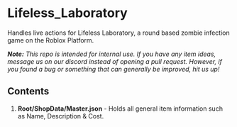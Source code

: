 # Lifeless_Laboratory
Handles live actions for Lifeless Laboratory, a round based zombie infection game 
on the Roblox Platform.

***Note:*** *This repo is intended for internal use. If you have any item ideas, message us on our discord instead of opening a pull request.
However, if you found a bug or something that can generally be improved, hit us up!*


## Contents
1. **Root/ShopData/Master.json** - Holds all general item information such as Name, Description & Cost.
